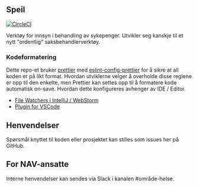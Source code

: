 ## Speil

[![CircleCI](https://circleci.com/gh/navikt/helse-speil.svg?style=svg)](https://circleci.com/gh/navikt/helse-speil)

Verktøy for innsyn i behandling av sykepenger. Utvikler seg kanskje til et nytt "ordentlig" saksbehandlerverktøy.


### Kodeformatering

Dette repo-et bruker [prettier](https://prettier.io/) med [eslint-config-prettier](https://github.com/prettier/eslint-config-prettier) 
for å sikre at all koden er på likt format. Hvordan utviklerne velger å overholde disse reglene er opp til den enkelte, men
Prettier kan settes opp til å formatere kode automatisk on-save. Hvordan dette konfigureres avhenger av IDE / Editor.

- [File Watchers i IntelliJ / WebStorm](https://prettier.io/docs/en/webstorm.html)
- [Plugin for VSCode](https://github.com/prettier/prettier-vscode)

## Henvendelser

Spørsmål knyttet til koden eller prosjektet kan stilles som issues her på GitHub.

## For NAV-ansatte

Interne henvendelser kan sendes via Slack i kanalen #område-helse.
